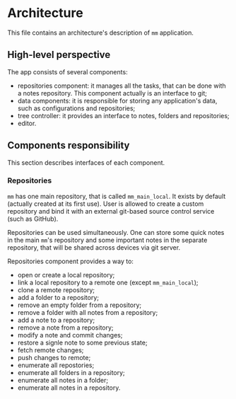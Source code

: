 # Architecture

This file contains an architecture's description of `mm` application.

## High-level perspective

The app consists of several components:

- repositories component: it manages all the tasks, that can be done with a notes repository.
  This component actually is an interface to git;
- data components: it is responsible for storing any application's data, such as configurations
  and repositories;
- tree controller: it provides an interface to notes, folders and repositories;
- editor.

## Components responsibility

This section describes interfaces of each component.

### Repositories

`mm` has one main repository, that is called `mm_main_local`. It exists by default (actually
created at its first use). User is allowed to create a custom repository and bind it with
an external git-based source control service (such as GitHub).

Repositories can be used simultaneously. One can store some quick notes in the main `mm`'s
repository and some important notes in the separate repository, that will be shared across
devices via git server.

Repositories component provides a way to:

- open or create a local repository;
- link a local repository to a remote one (except `mm_main_local`);
- clone a remote repository;
- add a folder to a repository;
- remove an empty folder from a repository;
- remove a folder with all notes from a repository;
- add a note to a repository;
- remove a note from a repository;
- modify a note and commit changes;
- restore a signle note to some previous state;
- fetch remote changes;
- push changes to remote;
- enumerate all repostories;
- enumerate all folders in a repository;
- enumerate all notes in a folder;
- enumerate all notes in a repository.
